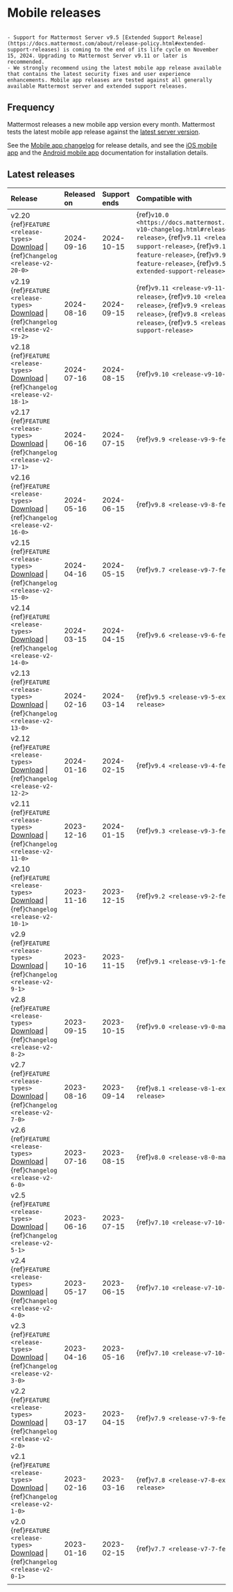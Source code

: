 # Mobile releases

```{include} ../_static/badges/allplans-cloud-selfhosted.md
```

```{Important}
- Support for Mattermost Server v9.5 [Extended Support Release](https://docs.mattermost.com/about/release-policy.html#extended-support-releases) is coming to the end of its life cycle on November 15, 2024. Upgrading to Mattermost Server v9.11 or later is recommended.
- We strongly recommend using the latest mobile app release available that contains the latest security fixes and user experience enhancements. Mobile app releases are tested against all generally available Mattermost server and extended support releases.
```

## Frequency

Mattermost releases a new mobile app version every month. Mattermost tests the latest mobile app release against the [latest server version](/about/mattermost-server-releases).

See the [Mobile app changelog](/about/mobile-app-changelog) for release details, and see the [iOS mobile app](/collaborate/install-ios-app) and the [Android mobile app](/collaborate/install-android-app) documentation for installation details. 

## Latest releases

| **Release** | **Released on** | **Support ends** | **Compatible with** |
|:---|:---|:---|:---|
| v2.20 {ref}`FEATURE <release-types>` [Download](https://github.com/mattermost/mattermost-mobile/releases/tag/v2.20.0) \| {ref}`Changelog <release-v2-20-0>` | 2024-09-16 | 2024-10-15 | {ref}`v10.0 <https://docs.mattermost.com/about/mattermost-v10-changelog.html#release-v10-0-major-release>`, {ref}`v9.11 <release-v9-11-extended-support-release>`, {ref}`v9.10 <release-v9-10-feature-release>`, {ref}`v9.9 <release-v9-9-feature-release>`, {ref}`v9.5 <release-v9-5-extended-support-release>` |
| v2.19 {ref}`FEATURE <release-types>` [Download](https://github.com/mattermost/mattermost-mobile/releases/tag/v2.19.2) \| {ref}`Changelog <release-v2-19-2>` | 2024-08-16 | 2024-09-15 | {ref}`v9.11 <release-v9-11-extended-support-release>`, {ref}`v9.10 <release-v9-10-feature-release>`, {ref}`v9.9 <release-v9-9-feature-release>`, {ref}`v9.8 <release-v9-8-feature-release>`, {ref}`v9.5 <release-v9-5-extended-support-release>` |
| v2.18 {ref}`FEATURE <release-types>` [Download](https://github.com/mattermost/mattermost-mobile/releases/tag/v2.18.1) \| {ref}`Changelog <release-v2-18-1>` | 2024-07-16 | 2024-08-15 | {ref}`v9.10 <release-v9-10-feature-release>` |
| v2.17 {ref}`FEATURE <release-types>` [Download](https://github.com/mattermost/mattermost-mobile/releases/tag/v2.17.1) \| {ref}`Changelog <release-v2-17-1>` | 2024-06-16 | 2024-07-15 | {ref}`v9.9 <release-v9-9-feature-release>` |
| v2.16 {ref}`FEATURE <release-types>` [Download](https://github.com/mattermost/mattermost-mobile/releases/tag/v2.16.0) \| {ref}`Changelog <release-v2-16-0>` | 2024-05-16 | 2024-06-15 | {ref}`v9.8 <release-v9-8-feature-release>` |
| v2.15 {ref}`FEATURE <release-types>` [Download](https://github.com/mattermost/mattermost-mobile/releases/tag/v2.15.0) \| {ref}`Changelog <release-v2-15-0>` | 2024-04-16 | 2024-05-15 | {ref}`v9.7 <release-v9-7-feature-release>` |
| v2.14 {ref}`FEATURE <release-types>` [Download](https://github.com/mattermost/mattermost-mobile/releases/tag/v2.14.0) \| {ref}`Changelog <release-v2-14-0>` | 2024-03-15 | 2024-04-15 | {ref}`v9.6 <release-v9-6-feature-release>` |
| v2.13 {ref}`FEATURE <release-types>` [Download](https://github.com/mattermost/mattermost-mobile/releases/tag/v2.13.0) \| {ref}`Changelog <release-v2-13-0>` | 2024-02-16 | 2024-03-14 | {ref}`v9.5 <release-v9-5-extended-support-release>` |
| v2.12 {ref}`FEATURE <release-types>` [Download](https://github.com/mattermost/mattermost-mobile/releases/tag/v2.12.2) \| {ref}`Changelog <release-v2-12-2>` | 2024-01-16 | 2024-02-15 | {ref}`v9.4 <release-v9-4-feature-release>` |
| v2.11 {ref}`FEATURE <release-types>` [Download](https://github.com/mattermost/mattermost-mobile/releases/tag/v2.11.0) \| {ref}`Changelog <release-v2-11-0>` | 2023-12-16 | 2024-01-15 | {ref}`v9.3 <release-v9-3-feature-release>` |
| v2.10 {ref}`FEATURE <release-types>` [Download](https://github.com/mattermost/mattermost-mobile/releases/tag/v2.10.1) \| {ref}`Changelog <release-v2-10-1>` | 2023-11-16 | 2023-12-15 | {ref}`v9.2 <release-v9-2-feature-release>` |
| v2.9 {ref}`FEATURE <release-types>` [Download](https://github.com/mattermost/mattermost-mobile/releases/tag/v2.9.1) \| {ref}`Changelog <release-v2-9-1>` | 2023-10-16 | 2023-11-15 | {ref}`v9.1 <release-v9-1-feature-release>` |
| v2.8 {ref}`FEATURE <release-types>` [Download](https://github.com/mattermost/mattermost-mobile/releases/tag/v2.8.2) \| {ref}`Changelog <release-v2-8-2>` | 2023-09-15 | 2023-10-15 | {ref}`v9.0 <release-v9-0-major-release>` |
| v2.7 {ref}`FEATURE <release-types>` [Download](https://github.com/mattermost/mattermost-mobile/releases/tag/v2.7.0) \| {ref}`Changelog <release-v2-7-0>` | 2023-08-16 | 2023-09-14 | {ref}`v8.1 <release-v8-1-extended-support-release>` |
| v2.6 {ref}`FEATURE <release-types>` [Download](https://github.com/mattermost/mattermost-mobile/releases/tag/v2.6.0) \| {ref}`Changelog <release-v2-6-0>` | 2023-07-16 | 2023-08-15 | {ref}`v8.0 <release-v8-0-major-release>` |
| v2.5 {ref}`FEATURE <release-types>` [Download](https://github.com/mattermost/mattermost-mobile/releases/tag/v2.5.1) \| {ref}`Changelog <release-v2-5-1>` | 2023-06-16 | 2023-07-15 | {ref}`v7.10 <release-v7-10-feature-release>` |
| v2.4 {ref}`FEATURE <release-types>` [Download](https://github.com/mattermost/mattermost-mobile/releases/tag/v2.4.0) \| {ref}`Changelog <release-v2-4-0>` | 2023-05-17 | 2023-06-15 | {ref}`v7.10 <release-v7-10-feature-release>` |
| v2.3 {ref}`FEATURE <release-types>` [Download](https://github.com/mattermost/mattermost-mobile/releases/tag/v2.3.0) \| {ref}`Changelog <release-v2-3-0>` | 2023-04-16 | 2023-05-16 | {ref}`v7.10 <release-v7-10-feature-release>` |
| v2.2 {ref}`FEATURE <release-types>` [Download](https://github.com/mattermost/mattermost-mobile/releases/tag/v2.2.0) \| {ref}`Changelog <release-v2-2-0>` | 2023-03-17 | 2023-04-15 | {ref}`v7.9 <release-v7-9-feature-release>` |
| v2.1 {ref}`FEATURE <release-types>` [Download](https://github.com/mattermost/mattermost-mobile/releases/tag/v2.1.0) \| {ref}`Changelog <release-v2-1-0>` | 2023-02-16 | 2023-03-16 | {ref}`v7.8 <release-v7-8-extended-support-release>` |
| v2.0 {ref}`FEATURE <release-types>` [Download](https://github.com/mattermost/mattermost-mobile/releases/tag/v2.0.1) \| {ref}`Changelog <release-v2-0-1>` | 2023-01-16 | 2023-02-15 | {ref}`v7.7 <release-v7-7-feature-release>` |
|  |  |  |  |
